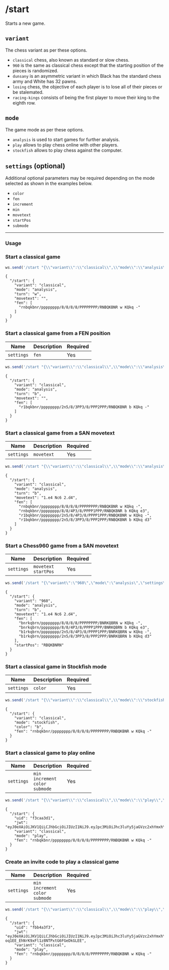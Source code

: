 # /start

Starts a new game.

## `variant`

The chess variant as per these options.

- `classical` chess, also known as standard or slow chess.
- `960` is the same as classical chess except that the starting position of the pieces is randomized.
- `dunsany` is an asymmetric variant in which Black has the standard chess army and White has 32 pawns.
- `losing` chess, the objective of each player is to lose all of their pieces or be stalemated.
- `racing-kings` consists of being the first player to move their king to the eighth row.

## `mode`

The game mode as per these options.

- `analysis` is used to start games for further analysis.
- `play` allows to play chess online with other players.
- `stockfish` allows to play chess against the computer.

## `settings` (optional)

Additional optional parameters may be required depending on the mode selected as shown in the examples below.

- `color`
- `fen`
- `increment`
- `min`
- `movetext`
- `startPos`
- `submode`

---

### Usage

### Start a classical game

```js
ws.send('/start "{\\"variant\\":\\"classical\\",\\"mode\\":\\"analysis\\"}"');
```

```text
{
  "/start": {
    "variant": "classical",
    "mode": "analysis",
    "turn": "w",
    "movetext": "",
    "fen": [
      "rnbqkbnr/pppppppp/8/8/8/8/PPPPPPPP/RNBQKBNR w KQkq -"
    ]
  }
}
```

### Start a classical game from a FEN position

| Name | Description | Required |
| ---- | ----------- | -------- |
| `settings` | `fen` | Yes |

```js
ws.send('/start "{\\"variant\\":\\"classical\\",\\"mode\\":\\"analysis\\",\\"settings\\":{\\"fen\\":\\"r1bqkbnr/pppppppp/2n5/8/3PP3/8/PPP2PPP/RNBQKBNR b KQkq d3\\",\\"movetext\\":\\"\\"}}"');
```

```text
{
  "/start": {
    "variant": "classical",
    "mode": "analysis",
    "turn": "b",
    "movetext": "",
    "fen": [
      "r1bqkbnr/pppppppp/2n5/8/3PP3/8/PPP2PPP/RNBQKBNR b KQkq -"
    ]
  }
}
```

### Start a classical game from a SAN movetext

| Name | Description | Required |
| ---- | ----------- | -------- |
| `settings` | `movetext` | Yes |

```js
ws.send('/start "{\\"variant\\":\\"classical\\",\\"mode\\":\\"analysis\\",\\"settings\\":{\\"fen\\":\\"rnbqkbnr/pppppppp/8/8/8/8/PPPPPPPP/RNBQKBNR w KQkq -\\",\\"movetext\\":\\"1.e4 Nc6 2.d4\\"}}"');
```

```text
{
  "/start": {
    "variant": "classical",
    "mode": "analysis",
    "turn": "b",
    "movetext": "1.e4 Nc6 2.d4",
    "fen": [
      "rnbqkbnr/pppppppp/8/8/8/8/PPPPPPPP/RNBQKBNR w KQkq -",
      "rnbqkbnr/pppppppp/8/8/4P3/8/PPPP1PPP/RNBQKBNR b KQkq e3",
      "r1bqkbnr/pppppppp/2n5/8/4P3/8/PPPP1PPP/RNBQKBNR w KQkq -",
      "r1bqkbnr/pppppppp/2n5/8/3PP3/8/PPP2PPP/RNBQKBNR b KQkq d3"
    ]
  }
}
```

### Start a Chess960 game from a SAN movetext

| Name | Description | Required |
| ---- | ----------- | -------- |
| `settings` | `movetext`<br/>`startPos` | Yes |

```js
ws.send('/start "{\"variant\":\"960\",\"mode\":\"analysis\",\"settings\":{\"fen\":\"bnrkqbrn/pppppppp/8/8/8/8/PPPPPPPP/BNRKQBRN w KQkq -\",\"movetext\":\"1.e4 Nc6 2.d4\",\"startPos\":\"RBQKBNRN\"}}"');
```

```text
{
  "/start": {
    "variant": "960",
    "mode": "analysis",
    "turn": "b",
    "movetext": "1.e4 Nc6 2.d4",
    "fen": [
      "bnrkqbrn/pppppppp/8/8/8/8/PPPPPPPP/BNRKQBRN w KQkq -",
      "bnrkqbrn/pppppppp/8/8/4P3/8/PPPP1PPP/BNRKQBRN b KQkq e3",
      "b1rkqbrn/pppppppp/2n5/8/4P3/8/PPPP1PPP/BNRKQBRN w KQkq -",
      "b1rkqbrn/pppppppp/2n5/8/3PP3/8/PPP2PPP/BNRKQBRN b KQkq d3"
    ],
    "startPos": "RBQKBNRN"
  }
}
```

### Start a classical game in Stockfish mode

| Name | Description | Required |
| ---- | ----------- | -------- |
| `settings` | `color` | Yes |

```js
ws.send('/start "{\\"variant\\":\\"classical\\",\\"mode\\":\\"stockfish\\",\\"settings\\":{\\"color\\":\\"b\\"}}"');
```

```text
{
  "/start": {
    "variant": "classical",
    "mode": "stockfish",
    "color": "b",
    "fen": "rnbqkbnr/pppppppp/8/8/8/8/PPPPPPPP/RNBQKBNR w KQkq -"
  }
}
```

### Start a classical game to play online

| Name | Description | Required |
| ---- | ----------- | -------- |
| `settings` | `min`<br/>`increment`<br/>`color`<br/>`submode` | Yes |

```js
ws.send('/start "{\\"variant\\":\\"classical\\",\\"mode\\":\\"play\\",\\"settings\\":{\\"min\\":\\"5\\",\\"increment\\":\\"3\\",\\"color\\":\\"b\\",\\"submode\\":\\"online\\",\\"username\\":null}}"');
```

```text
{
  "/start": {
    "uid": "f3caa3d1",
    "jwt": "eyJ0eXAiOiJKV1QiLCJhbGciOiJIUzI1NiJ9.eyJpc3MiOiJhc3luYy5jaGVzc2xhYmxhYi5vcmciLCJpYXQiOjE3MjY1OTkxMDMsImV4cCI6MTcyNjYwMjcwMywidmFyaWFudCI6ImNsYXNzaWNhbCIsInVzZXJuYW1lIjp7InciOiJhbm9ueW1vdXMiLCJiIjoiYW5vbnltb3VzIn0sImVsbyI6eyJ3IjpudWxsLCJiIjpudWxsfSwic3VibW9kZSI6Im9ubGluZSIsImNvbG9yIjoiYiIsIm1pbiI6IjUiLCJpbmNyZW1lbnQiOiIzIiwiZmVuIjoicm5icWtibnIvcHBwcHBwcHAvOC84LzgvOC9QUFBQUFBQUC9STkJRS0JOUiB3IEtRa3EgLSIsInVpZCI6Ijc2M2Q1OGEyIn0.dMLEBGBJPsdII3KReOXYXoOZFmeQVJyku0q_mG2dZnk",
    "variant": "classical",
    "mode": "play",
    "fen": "rnbqkbnr/pppppppp/8/8/8/8/PPPPPPPP/RNBQKBNR w KQkq -"
  }
}
```

### Create an invite code to play a classical game

| Name | Description | Required |
| ---- | ----------- | -------- |
| `settings` | `min`<br/>`increment`<br/>`color`<br/>`submode` | Yes |

```js
ws.send('/start "{\\"variant\\":\\"classical\\",\\"mode\\":\\"play\\",\\"settings\\":{\\"min\\":\\"5\\",\\"increment\\":\\"3\\",\\"color\\":\\"w\\",\\"submode\\":\\"friend\\",\\"username\\":null}}"');
```

```text
{
  "/start": {
    "uid": "fbb4a3f3",
    "jwt": "eyJ0eXAiOiJKV1QiLCJhbGciOiJIUzI1NiJ9.eyJpc3MiOiJhc3luYy5jaGVzc2xhYmxhYi5vcmciLCJpYXQiOjE3MjY1OTkxOTYsImV4cCI6MTcyNjYwMjc5NiwidmFyaWFudCI6ImNsYXNzaWNhbCIsInVzZXJuYW1lIjp7InciOiJhbm9ueW1vdXMiLCJiIjoiYW5vbnltb3VzIn0sImVsbyI6eyJ3IjpudWxsLCJiIjpudWxsfSwic3VibW9kZSI6ImZyaWVuZCIsImNvbG9yIjoidyIsIm1pbiI6IjUiLCJpbmNyZW1lbnQiOiIzIiwiZmVuIjoicm5icWtibnIvcHBwcHBwcHAvOC84LzgvOC9QUFBQUFBQUC9STkJRS0JOUiB3IEtRa3EgLSIsInVpZCI6IjhkZjk1OGMyIn0.hWREwWcV-oq1EE_EhNrK9xFl1z8NTPxtG6FGeDkGLEE",
    "variant": "classical",
    "mode": "play",
    "fen": "rnbqkbnr/pppppppp/8/8/8/8/PPPPPPPP/RNBQKBNR w KQkq -"
  }
}
```

